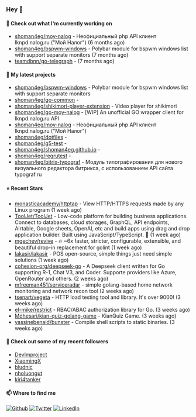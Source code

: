 ### Hey 👋

#### 👷 Check out what I'm currently working on

- [shoman4eg/moy-nalog](https://github.com/shoman4eg/moy-nalog) - Неофициальный php API клиент lknpd.nalog.ru (&#34;Мой Налог&#34;)  (6 months ago)
- [shoman4eg/bspwm-windows](https://github.com/shoman4eg/bspwm-windows) - Polybar module for bspwm windows list with support separate monitors (7 months ago)
- [teamdbnn/go-telegraph](https://github.com/teamdbnn/go-telegraph) -  (7 months ago)

#### 🌱 My latest projects

- [shoman4eg/bspwm-windows](https://github.com/shoman4eg/bspwm-windows) - Polybar module for bspwm windows list with support separate monitors
- [shoman4eg/go-common](https://github.com/shoman4eg/go-common) - 
- [shoman4eg/shikimori-player-extension](https://github.com/shoman4eg/shikimori-player-extension) - Video player for shikimori
- [shoman4eg/go-moy-nalog](https://github.com/shoman4eg/go-moy-nalog) - [WIP] An unofficial GO wrapper client for lknpd.nalog.ru API 
- [shoman4eg/moy-nalog](https://github.com/shoman4eg/moy-nalog) - Неофициальный php API клиент lknpd.nalog.ru (&#34;Мой Налог&#34;) 
- [shoman4eg/dotfiles](https://github.com/shoman4eg/dotfiles) - 
- [shoman4eg/g5-test](https://github.com/shoman4eg/g5-test) - 
- [shoman4eg/shoman4eg.github.io](https://github.com/shoman4eg/shoman4eg.github.io) - 
- [shoman4eg/regrutest](https://github.com/shoman4eg/regrutest) - 
- [shoman4eg/bitrix-typograf](https://github.com/shoman4eg/bitrix-typograf) - Модуль типографирования для нового визуального редактора битрикса, с использованием API сайта typograf.ru

#### ⭐ Recent Stars

- [monasticacademy/httptap](https://github.com/monasticacademy/httptap) - View HTTP/HTTPS requests made by any Linux program (1 week ago)
- [ToolJet/ToolJet](https://github.com/ToolJet/ToolJet) - Low-code platform for building business applications. Connect to databases, cloud storages, GraphQL, API endpoints, Airtable, Google sheets, OpenAI, etc and build apps using drag and drop application builder. Built using JavaScript/TypeScript. 🚀 (1 week ago)
- [mgechev/revive](https://github.com/mgechev/revive) - 🔥 ~6x faster, stricter, configurable, extensible, and beautiful drop-in replacement for golint (1 week ago)
- [lakasir/lakasir](https://github.com/lakasir/lakasir) - POS open-source, simple things just need simple solutions (1 week ago)
- [cohesion-org/deepseek-go](https://github.com/cohesion-org/deepseek-go) - A Deepseek client written for Go supporting R-1, Chat V3, and Coder. Supporte providers like Azure, OpenRouter and others.  (2 weeks ago)
- [mfreeman451/serviceradar](https://github.com/mfreeman451/serviceradar) - simple golang-based home network monitoring and network recon tool (2 weeks ago)
- [tsenart/vegeta](https://github.com/tsenart/vegeta) - HTTP load testing tool and library. It&#39;s over 9000! (3 weeks ago)
- [el-mike/restrict](https://github.com/el-mike/restrict) - RBAC/ABAC authorization library for Go. (3 weeks ago)
- [Mdhesari/kian-quiz-golang-game](https://github.com/Mdhesari/kian-quiz-golang-game) - KianQuiz Game. (3 weeks ago)
- [yassinebenaid/bunster](https://github.com/yassinebenaid/bunster) - Compile shell scripts to static binaries. (3 weeks ago)

#### 👯 Check out some of my recent followers

- [DevImproject](https://github.com/DevImproject)
- [XiaomingX](https://github.com/XiaomingX)
- [bludnic](https://github.com/bludnic)
- [nholuongut](https://github.com/nholuongut)
- [kiri4tanker](https://github.com/kiri4tanker)


#### 📫 Where to find me
<p>
<a href="https://github.com/shoman4eg" target="_blank"><img alt="Github" src="https://img.shields.io/badge/GitHub-%2312100E.svg?&style=for-the-badge&logo=Github&logoColor=white" /></a>
<a href="https://twitter.com/shoman4eg" target="_blank"><img alt="Twitter" src="https://img.shields.io/badge/twitter-%231DA1F2.svg?&style=for-the-badge&logo=twitter&logoColor=white" /></a>
<a href="https://www.linkedin.com/in/artemdubinin/" target="_blank"><img alt="LinkedIn" src="https://img.shields.io/badge/linkedin-%230077B5.svg?&style=for-the-badge&logo=linkedin&logoColor=white" /></a>
</p>
